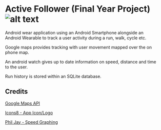 # Active Follower (Final Year Project) ![alt text][logo] 

Android wear application using an Android Smartphone alongside an Android Wearable to track a user activity during a run, walk, cycle etc.

Google maps provides tracking with user movement mapped over the on phone map.

An android watch gives up to date information on speed, distance and time to the user.

Run history is stored within an SQLite database.

## Credits

[Google Maps API](https://developers.google.com/maps/documentation/android-api/ "Google Maps")

[Icons8 - App Icon/Logo](https://icons8.com/ "Android Icon")

[Phil Jay - Speed Graphing](https://www.numetriclabz.com/android-line-chart-using-mpandroidchart-tutorial/ "Phil Jay")

[logo]: https://github.com/DarraghMeehan/MyWearApplication/blob/master/mobile/src/main/res/mipmap-hdpi/ic_launcher.png "Logo Title Text 1"
